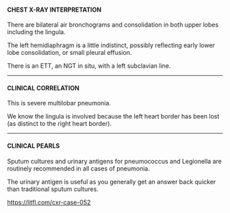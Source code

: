 #### CHEST X-RAY INTERPRETATION
There are bilateral air bronchograms and consolidation in both upper lobes including the lingula.

The left hemidiaphragm is a little indistinct, possibly reflecting early lower lobe consolidation, or small pleural effusion. 

There is an ETT, an NGT in situ, with a left subclavian line.

---------------
#### CLINICAL CORRELATION
This is severe multilobar pneumonia.

We know the lingula is involved because the left heart border has been lost (as distinct to the right heart border).

---------------
#### CLINICAL PEARLS
Sputum cultures and urinary antigens for pneumococcus and Legionella are routinely recommended in all cases of pneumonia.

The urinary antigen is useful as you generally get an answer back quicker than traditional sputum cultures.


<https://litfl.com/cxr-case-052>